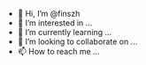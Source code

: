- 👋 Hi, I’m @finszh
- 👀 I’m interested in ...
- 🌱 I’m currently learning ...
- 💞️ I’m looking to collaborate on ...
- 📫 How to reach me ...

<!---
finszh/finszh is a ✨ special ✨ repository because its `README.md` (this file) appears on your GitHub profile.
You can click the Preview link to take a look at your changes.
--->
